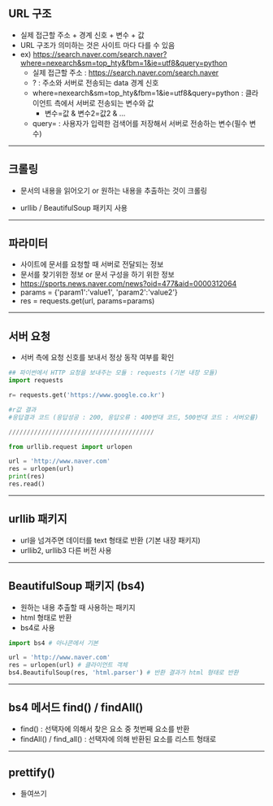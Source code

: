 ## URL 구조

- 실제 접근할 주소 + 경계 신호 + 변수 + 값
- URL 구조가 의미하는 것은 사이트 마다 다를 수 있음
- ex) https://search.naver.com/search.naver?where=nexearch&sm=top_hty&fbm=1&ie=utf8&query=python
  - 실제 접근할 주소 : https://search.naver.com/search.naver 
  - ? : 주소와 서버로 전송되는 data 경계 신호
  - where=nexearch&sm=top_hty&fbm=1&ie=utf8&query=python : 클라이언트 측에서 서버로 전송되는 변수와 값
    - 변수=값 & 변수2=값2 & ...
  - query= : 사용자가 입력한 검색어를 저장해서 서버로 전송하는 변수(필수 변수)

---



## 크롤링

- 문서의 내용을 읽어오기 or 원하는 내용을 추출하는 것이 크롤링

- urllib / BeautifulSoup 패키지 사용

---



## 파라미터

- 사이트에 문서를 요청할 때 서버로 전달되는 정보
- 문서를 찾기위한 정보 or  문서 구성을 하기 위한 정보
- https://sports.news.naver.com/news?oid=477&aid=0000312064
- params = {'param1':'value1', 'param2':'value2'}
- res = requests.get(url, params=params)

---



## 서버 요청

- 서버 측에 요청 신호를 보내서 정상 동작 여부를 확인

```python
## 파이썬에서 HTTP 요청을 보내주는 모듈 : requests (기본 내장 모듈)
import requests

r= requests.get('https://www.google.co.kr')

#r값 결과
#응답결과 코드 (응답성공 : 200, 응답오류 : 400번대 코드, 500번대 코드 : 서버오륲)

////////////////////////////////////////

from urllib.request import urlopen

url = 'http://www.naver.com'
res = urlopen(url)
print(res)
res.read()
```

---



## urllib 패키지

- url을 넘겨주면 데이터를 text 형태로 반환 (기본 내장 패키지)
- urllib2, urllib3 다른 버전 사용

---



## BeautifulSoup 패키지 (bs4)

- 원하는 내용 추출할 때 사용하는 패키지
- html 형태로 반환
- bs4로 사용

```python
import bs4 # 아나콘에서 기본

url = 'http://www.naver.com'
res = urlopen(url) # 클라이언트 객체
bs4.BeautifulSoup(res, 'html.parser') # 반환 결과가 html 형태로 반환
```

---



## bs4 메서드 find() / findAll()

- find() : 선택자에 의해서 찾은 요소 중 첫번째 요소를 반환
- findAll() / find_all() : 선택자에 의해 반환된 요소를 리스트 형태로

---



## prettify()

- 들여쓰기

